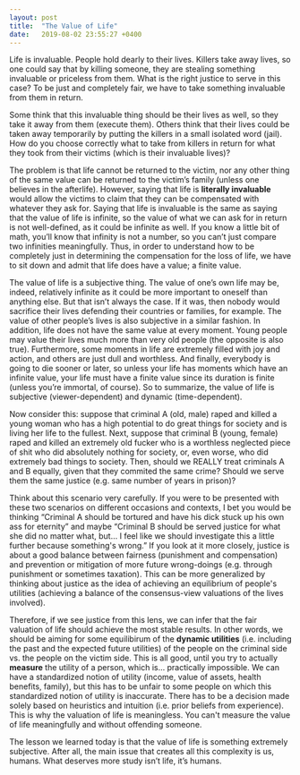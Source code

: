 ```yaml
---
layout: post
title:  "The Value of Life"
date:   2019-08-02 23:55:27 +0400
---
```


Life is invaluable. People hold dearly to their lives. Killers take away lives, so one could say that by killing someone, they are stealing something invaluable or priceless from them. What is the right justice to serve in this case? To be just and completely fair, we have to take something invaluable from them in return.

Some think that this invaluable thing should be their lives as well, so they take it away from them (execute them). Others think that their lives could be taken away temporarily by putting the killers in a small isolated word (jail). How do you choose correctly what to take from killers in return for what they took from their victims (which is their invaluable lives)?

The problem is that life cannot be returned to the victim, nor any other thing of the same value can be returned to the victim’s family (unless one believes in the afterlife). However, saying that life is **literally invaluable** would allow the victims to claim that they can be compensated with whatever they ask for. Saying that life is invaluable is the same as saying that the value of life is infinite, so the value of what we can ask for in return is not well-defined, as it could be infinite as well. If you know a little bit of math, you’ll know that infinity is not a number, so you can’t just compare two infinities meaningfully. Thus, in order to understand how to be completely just in determining the compensation for the loss of life, we have to sit down and admit that life does have a value; a finite value.

The value of life is a subjective thing. The value of one’s own life may be, indeed, relatively infinite as it could be more important to oneself than anything else. But that isn’t always the case. If it was, then nobody would sacrifice their lives defending their countries or families, for example. The value of other people’s lives is also subjective in a similar fashion. In addition, life does not have the same value at every moment. Young people may value their lives much more than very old people (the opposite is also true). Furthermore, some moments in life are extremely filled with joy and action, and others are just dull and worthless. And finally, everybody is going to die sooner or later, so unless your life has moments which have an infinite value, your life must have a finite value since its duration is finite (unless you’re immortal, of course). So to summarize, the value of life is subjective (viewer-dependent) and dynamic (time-dependent).

Now consider this: suppose that criminal A (old, male) raped and killed a young woman who has a high potential to do great things for society and is living her life to the fullest. Next, suppose that criminal B (young, female) raped and killed an extremely old fucker who is a worthless neglected piece of shit who did absolutely nothing for society, or, even worse, who did extremely bad things to society. Then, should we REALLY treat criminals A and B equally, given that they commited the same crime? Should we serve them the same justice (e.g. same number of years in prison)?

Think about this scenario very carefully. If you were to be presented with these two scenarios on different occasions and contexts, I bet you would be thinking “Criminal A should be tortured and have his dick stuck up his own ass for eternity” and maybe “Criminal B should be served justice for what she did no matter what, but… I feel like we should investigate this a little further because something's wrong.” If you look at it more closely, justice is about a good balance between fairness (punishment and compensation) and prevention or mitigation of more future wrong-doings (e.g. through punishment or sometimes taxation). This can be more generalized by thinking about justice as the idea of achieving an equilibrium of people's utilities (achieving a balance of the consensus-view valuations of the lives involved).

Therefore, if we see justice from this lens, we can infer that the fair valuation of life should achieve the most stable results. In other words, we should be aiming for some equilibirum of the **dynamic utilities** (i.e. including the past and the expected future utilities) of the people on the criminal side vs. the people on the victim side. This is all good, until you try to actually **measure** the utility of a person, which is… practically impossible. We can have a standardized notion of utility (income, value of assets, health benefits, family), but this has to be unfair to some people on which this standardized notion of utility is inaccurate. There has to be a decision made solely based on heuristics and intuition (i.e. prior beliefs from experience). This is why the valuation of life is meaningless. You can't measure the value of life meaningfully and without offending someone.

The lesson we learned today is that the value of life is something extremely subjective. After all, the main issue that creates all this complexity is us, humans. What deserves more study isn’t life, it’s humans.
